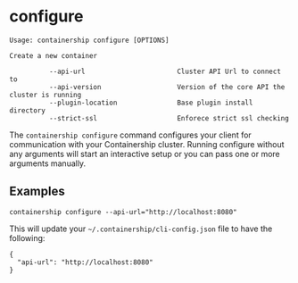 # configure

```
Usage: containership configure [OPTIONS]

Create a new container

          --api-url                       Cluster API Url to connect to
          --api-version                   Version of the core API the cluster is running
          --plugin-location               Base plugin install directory
          --strict-ssl                    Enforece strict ssl checking
```

The `containership configure` command configures your client for communication with your Containership cluster. Running configure without any arguments will start an interactive setup or you can pass one or more arguments manually.

## Examples

```
containership configure --api-url="http://localhost:8080"
```

This will update your `~/.containership/cli-config.json` file to have the following:

```
{
  "api-url": "http://localhost:8080"
}
```

